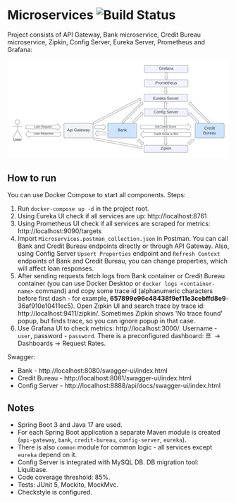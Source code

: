 # Microservices ![Build Status](https://github.com/AlexBezsh/microservices/actions/workflows/maven.yml/badge.svg)

Project consists of API Gateway, Bank microservice, Credit Bureau microservice, Zipkin,
Config Server, Eureka Server, Prometheus and Grafana:

![architecture.jped](architecture.jpeg)

## How to run
You can use Docker Compose to start all components. Steps:
1. Run `docker-compose up -d` in the project root.
2. Using Eureka UI check if all services are up: http://localhost:8761
3. Using Prometheus UI check if all services are scraped for metrics: http://localhost:9090/targets
4. Import `Microservices.postman_collection.json` in Postman. You can call Bank and Credit Bureau
endpoints directly or through API Gateway. Also, using Config Server `Upsert Properties` endpoint 
and `Refresh Context` endpoints of Bank and Credit Bureau, you can change properties, 
which will affect loan responses.
5. After sending requests fetch logs from Bank container or Credit Bureau container
(you can use Docker Desktop or `docker logs <container-name>` command) and copy some trace id 
(alphanumeric characters before first dash - for example, 
**657899e96c48438f9ef11e3cebffd8e9**-36af910e10411ec5). Open Zipkin UI and search trace by 
trace id: http://localhost:9411/zipkin/. Sometimes Zipkin shows 'No trace found' popup, but finds 
trace, so you can ignore popup in that case.
6. Use Grafana UI to check metrics: http://localhost:3000/. Username - `user`, 
password - `password`. There is a preconfigured dashboard: &#9776;&nbsp; -> 
Dashboards -> Request Rates.

Swagger:
- Bank - http://localhost:8080/swagger-ui/index.html
- Credit Bureau - http://localhost:8081/swagger-ui/index.html
- Config Server - http://localhost:8888/api/docs/swagger-ui/index.html

## Notes
- Spring Boot 3 and Java 17 are used.
- For each Spring Boot application a separate Maven module is created (`api-gateway`, `bank`, 
`credit-bureau`, `config-server`, `eureka`).
- There is also `common` module for common logic - all services except `eureka` depend on it.
- Config Server is integrated with MySQL DB. DB migration tool: Liquibase.
- Code coverage threshold: 85%.
- Tests: JUnit 5, Mockito, MockMvc.
- Checkstyle is configured.
